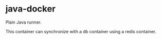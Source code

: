 java-docker
===========

Plain Java runner.

This container can synchronize with a db container using a redis container.
